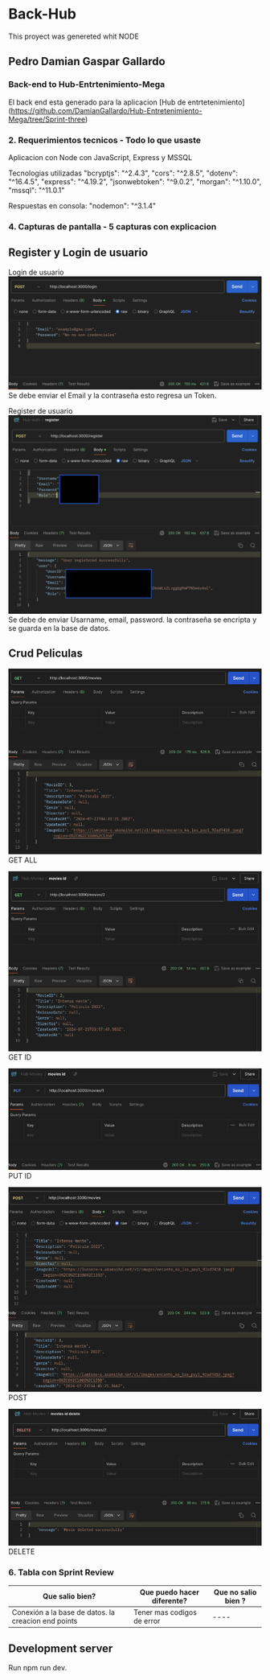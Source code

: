 # Back-Hub

This proyect was genereted whit NODE 

## Pedro Damian Gaspar Gallardo

### Back-end to Hub-Entrtenimiento-Mega

El back end esta generado para la aplicacion [Hub de entrtetenimiento] (https://github.com/DamianGallardo/Hub-Entretenimiento-Mega/tree/Sprint-three)

### 2. Requerimientos tecnicos - Todo lo que usaste

Aplicacion con Node con JavaScript, Express y MSSQL

Tecnologias utilizadas 
    "bcryptjs": "^2.4.3",
    "cors": "^2.8.5",
    "dotenv": "^16.4.5",
    "express": "^4.19.2",
    "jsonwebtoken": "^9.0.2",
    "morgan": "^1.10.0",
    "mssql": "^11.0.1"

Respuestas en consola:
    "nodemon": "^3.1.4"

### 4. Capturas de pantalla - 5 capturas con explicacion

## Register y Login de usuario

Login de usuario
![alt text](src/assets/image.png)
Se debe enviar el Email y la contraseña esto regresa un Token.

Register de usuario
![alt text](src/assets/image1.png)
Se debe de enviar Usarname, email, password. la contraseña se encripta y se guarda en la base de datos.

## Crud Peliculas

![alt text](src/assets/imageALL.png)
GET ALL 

![alt text](src/assets/imageID.png)
GET ID

![alt text](src/assets/imagePUT.png)
PUT ID

![alt text](src/assets/imagePOST.png)
POST 

![alt text](src/assets/imageDEL.png)
DELETE

### 6. Tabla con Sprint Review 

| Que salio bien?             | Que puedo hacer diferente?                | Que no salio bien ? |
------------------------------|-------------------------------------------|-----------------------
|Conexión a la base de datos. la creacion end points |Tener mas codigos de error | ----
## Development server

Run npm run dev.
